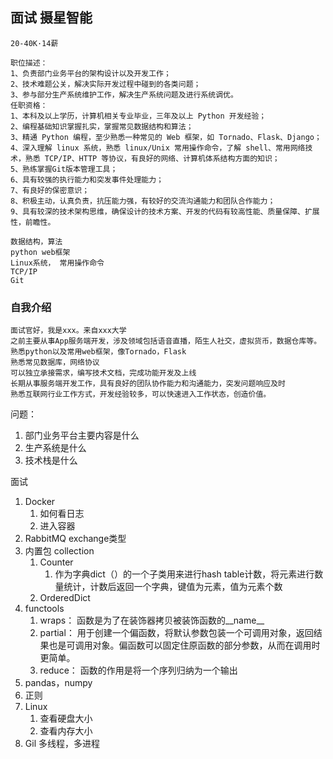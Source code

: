 ## 面试 摄星智能
```
20-40K·14薪

职位描述：
1、负责部门业务平台的架构设计以及开发工作；
2、技术难题公关，解决实际开发过程中碰到的各类问题；
3、参与部分生产系统维护工作，解决生产系统问题及进行系统调优。
任职资格：
1、本科及以上学历，计算机相关专业毕业，三年及以上 Python 开发经验；
2、编程基础知识掌握扎实，掌握常见数据结构和算法；
3、精通 Python 编程，至少熟悉一种常见的 Web 框架，如 Tornado、Flask、Django；
4、深入理解 linux 系统，熟悉 linux/Unix 常用操作命令，了解 shell、常用网络技术，熟悉 TCP/IP、HTTP 等协议，有良好的网络、计算机体系结构方面的知识；
5、熟练掌握Git版本管理工具；
6、具有较强的执行能力和突发事件处理能力；
7、有良好的保密意识；
8、积极主动，认真负责，抗压能力强，有较好的交流沟通能力和团队合作能力；
9、具有较深的技术架构思维，确保设计的技术方案、开发的代码有较高性能、质量保障、扩展性，前瞻性。

数据结构，算法
python web框架
Linux系统， 常用操作命令
TCP/IP
Git
```

### 自我介绍

```
面试官好，我是xxx。来自xxx大学
之前主要从事App服务端开发，涉及领域包括语音直播，陌生人社交，虚拟货币，数据仓库等。
熟悉python以及常用web框架，像Tornado，Flask
熟悉常见数据库，网络协议
可以独立承接需求，编写技术文档，完成功能开发及上线
长期从事服务端开发工作，具有良好的团队协作能力和沟通能力，突发问题响应及时
熟悉互联网行业工作方式，开发经验较多，可以快速进入工作状态，创造价值。
```

问题：

1. 部门业务平台主要内容是什么
2. 生产系统是什么
3. 技术栈是什么

面试

1. Docker
   1. 如何看日志
   2. 进入容器
2. RabbitMQ exchange类型
3. 内置包 collection
   1. Counter
      1. 作为字典dict（）的一个子类用来进行hash table计数，将元素进行数量统计，计数后返回一个字典，键值为元素，值为元素个数
   2. OrderedDict
4. functools
   1. wraps： 函数是为了在装饰器拷贝被装饰函数的__name__
   2. partial： 用于创建一个偏函数，将默认参数包装一个可调用对象，返回结果也是可调用对象。偏函数可以固定住原函数的部分参数，从而在调用时更简单。
   3. reduce： 函数的作用是将一个序列归纳为一个输出
5. pandas，numpy
6. 正则
7. Linux
   1. 查看硬盘大小
   2. 查看内存大小
8. Gil 多线程，多进程
